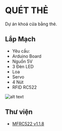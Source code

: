 QUÉT THẺ
========

Dự án khoá cửa bằng thẻ.

Lắp Mạch
--------

- Yêu cầu:
 - Arduino Board
 - Nguồn 5V
 - 3 Đèn LED
 - Loa
 - Servo
 - 4 Nút
 - RFID RC522

![alt text](https://github.com/phuocpeter19/quetThe/blob/9d383404860cbb9052a6e0778f2e1721a6e292be/mach.png?raw=true "Hướng Dẫn")

Thư viện
--------

- [MFRC522 v1.1.8](https://github.com/miguelbalboa/rfid)

